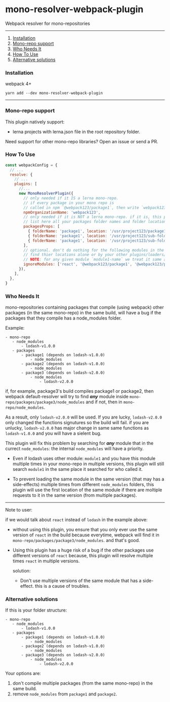 # mono-resolver-webpack-plugin

Webpack resolver for mono-repositories

---

1. [Installation](#installation)
1. [Mono-repo support](#mono-repo-support)
1. [Who Needs It](#who-needs-it)
1. [How To Use](#how-to-use)
1. [Alternative solutions](#alternative-solutions)

### Installation

webpack 4+

`yarn add --dev mono-resolver-webpack-plugin`

---

### Mono-repo support

This plugin natively support:

- lerna projects with lerna.json file in the root repository folder.

Need support for other mono-repo libraries? Open an issue or send a PR.

### How To Use

```js
const webpackConfig = {
  // ...
  resolve: {
    // ...
    plugins: [
      //...
      new MonoResolverPlugin({
        // only needed if it IS a lerna mono-repo.
        // if every package in your mono repo is
        // called in npm `@webpack123/package1`, then write `webpack123`.
        npmOrganizationName: 'webpack123',
        // only needed if it is NOT a lerna mono-repo. if it is, this plugin will use lerna-api to get it by it self.
        // list here all your packages folder names and folder locations (only absulote paths).
        packagesProps: [
          { folderName: 'package1', location: '/usr/project123/package1' },
          { folderName: 'package1', location: '/usr/project123/sub-folder1/package2' },
          { folderName: 'package1', location: '/usr/project123/sub-folder2/package3' },
        ],
        // optional. don't do nothing for the following modules in the code; let webpack
        // find thier locations alone or by your other plugins/loaders/webpack-resolve-options.
        // NOTE: for any given module `module1-name` we treat it same as `module1-name(.*)`.
        ignoreModules: ['react', '@webpack123/package1', '@webpack123/package2/f1/g2'],
      }),
    ],
  },
}
```

### Who Needs It

mono-repositories containing packages that compile (using webpack) other
packages (in the same mono-repo) in the same build, will have a bug if
the packages that they compile has a node_modules folder.

Example:

```
- mono-repo
   - node_modules
       - lodash-v1.0.0
   - packages
       - package1 (depends on lodash-v1.0.0)
           - node_modules
       - package2 (depends on lodash-v1.0.0)
           - node_modules
       - package3 (depends on lodash-v2.0.0)
           - node_modules
               - lodash-v2.0.0
```

if, for example, package3's build compiles package1 or package2, then webpack
default-resolver will try to find **_any_** module inside
`mono-repo/packages/package3/node_modules` and if not, then in `mono-repo/node_modules`.

As a result, only `lodash-v2.0.0` will be used. If you are lucky, `lodash-v2.0.0` only changed
the functions signutures so the build will fail. if you are unlucky, `lodash-v2.0.0` has
major change in same same functions as `lodash-v1.0.0` and you will have a sielent bug.

This plugin will fix this problem by searching for **_any_** module that in the
currect `node_modules`: the internal `node_modules` will have a priority.

- Even if lodash uses other module: `module1` and you have this module multiple
  times in your mono-repo in multiple versions, this plugin will still
  search `module1` in the same place it searched for who called it.

- To prevent loading the same module in the same version (that may has a side-effects)
  multiple times from different `node_modules` folders, this plugin will use the first location
  of the same module if there are moltiple requests to it in the same
  version (from multiple packages).

---

Note to user:

if we would talk about `react` instead of `lodash` in the example above:

- without using this plugin, you ensure that you only ever use the same version of `react` in the build because everytime, webpack will find it in `mono-repo/packages/package3/node_modules`. and that's good.
- Using this plugin has a huge risk of a bug if the other packages use different versions of `react` because, this plugin will resolve multiple times `react` in multiple versions.

  solution:

  - Don't use multiple versions of the same module that has a side-effect. this is a cause of troubles.

### Alternative solutions

If this is your folder structure:

```
- mono-repo
   - node_modules
       - lodash-v1.0.0
   - packages
       - package1 (depends on lodash-v1.0.0)
           - node_modules
       - package2 (depends on lodash-v1.0.0)
           - node_modules
       - package3 (depends on lodash-v2.0.0)
           - node_modules
               - lodash-v2.0.0
```

Your options are:

1. don't compile multiple packages (from the same mono-repo) in the same build.
2. remove `node_modules` from `package1` and `package2`.
